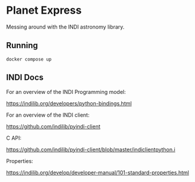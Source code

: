 # Planet Express

Messing around with the INDI astronomy library.

## Running

```
docker compose up
```

## INDI Docs

For an overview of the INDI Programming model:

https://indilib.org/developers/python-bindings.html


For an overview of the INDI client:

https://github.com/indilib/pyindi-client

C API:

https://github.com/indilib/pyindi-client/blob/master/indiclientpython.i


Properties:

https://indilib.org/develop/developer-manual/101-standard-properties.html

